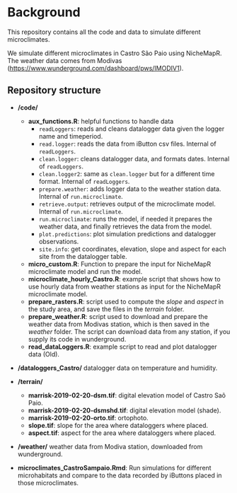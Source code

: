 # Background

This repository contains all the code and data to simulate different
microclimates.

We simulate different microclimates in Castro São Paio using NicheMapR.
The weather data comes from Modivas
(<https://www.wunderground.com/dashboard/pws/IMODIV1>).

## Repository structure

  - **/code/**
      - **aux\_functions.R**: helpful functions to handle data
          - `readLoggers`: reads and cleans datalogger data given the
            logger name and timeperiod.
          - `read.logger`: reads the data from iButton csv files.
            Internal of `readLoggers`.
          - `clean.logger`: cleans datalogger data, and formats dates.
            Internal of `readLoggers`.
          - `clean.logger2`: same as `clean.logger` but for a different
            time format. Internal of `readLoggers`.
          - `prepare.weather`: adds logger data to the weather station
            data. Internal of `run.microclimate`.
          - `retrieve.output`: retrieves output of the microclimate
            model. Internal of `run.microclimate`.
          - `run.microclimate`: runs the model, if needed it prepares
            the weather data, and finally retrieves the data from the
            model.
          - `plot.predictions`: plot simulation predictions and
            datalogger observations.
          - `site.info`: get coordinates, elevation, slope and aspect
            for each site from the datalogger table.
      - **micro\_custom.R**: Function to prepare the input for NicheMapR
        microclimate model and run the model.
      - **microclimate\_hourly\_Castro.R**: example script that shows
        how to use hourly data from weather stations as input for the
        NicheMapR microclimate model.
      - **prepare\_rasters.R**: script used to compute the *slope* and
        *aspect* in the study area, and save the files in the *terrain*
        folder.
      - **prepare\_weather.R**: script used to download and prepare the
        weather data from Modivas station, which is then saved in the
        *weather* folder. The script can download data from any station,
        if you supply its code in wunderground.
      - **read\_dataLoggers.R**: example script to read and plot
        datalogger data (Old).
  - **/dataloggers\_Castro/** datalogger data on temperature and
    humidity.
  - **/terrain/**
      - **marrisk-2019-02-20-dsm.tif**: digital elevation model of
        Castro Saõ Paio.
      - **marrisk-2019-02-20-dsmshd.tif**: digital elevation model
        (shade).
      - **marrisk-2019-02-20-orto.tif**: ortophoto.
      - **slope.tif**: slope for the area where dataloggers where
        placed.
      - **aspect.tif**: aspect for the area where dataloggers where
        placed.
      
  - **/weather/** weather data from Modiva station, downloaded from
    wunderground.
  - **microclimates\_CastroSampaio.Rmd**: Run simulations for different
    microhabitats and compare to the data recorded by iButtons placed in
    those microclimates.


